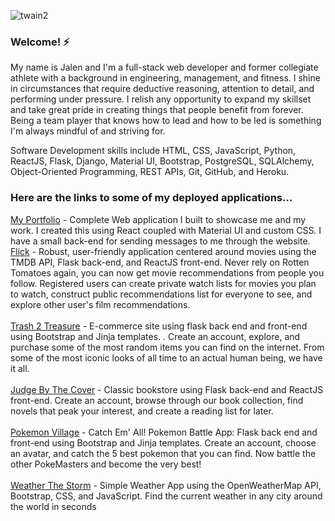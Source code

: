 ![twain2](https://user-images.githubusercontent.com/102975159/177435256-f7db223c-341a-4add-b0d9-756645cbab71.jpg)

### Welcome! ⚡

My name is Jalen and I'm a full-stack web developer and former collegiate athlete with a background in engineering, management, and fitness. I shine in circumstances that require deductive reasoning, attention to detail, and performing under pressure. I relish any opportunity to expand my skillset and take great pride in creating things that people benefit from forever. Being a team player that knows how to lead and how to be led is something I'm always mindful of and striving for.

Software Development skills include HTML, CSS, JavaScript, Python, ReactJS, Flask, Django, Material UI, Bootstrap,  PostgreSQL, SQLAlchemy, Object-Oriented Programming, REST APIs, Git, GitHub, and Heroku.

### Here are the links to some of my deployed applications...

[My Portfolio](https://codewithjalen.netlify.app) - Complete Web application I built to showcase me and my work. I created this using React coupled with Material UI and custom CSS. I have a small back-end for sending messages to me through the website. 
[Flick](http://quickflick.herokuapp.com) - Robust, user-friendly application centered around movies using the TMDB API, Flask back-end, and ReactJS front-end. Never rely on Rotten Tomatoes again, you can now get movie recommendations from people you follow. Registered users can create private watch lists for movies you plan to watch, construct public recommendations list for everyone to see, and explore other user's film recommendations.<br/><br/>
[Trash 2 Treasure](http://trash-2-treasure.herokuapp.com) - E-commerce site using flask back end and front-end using Bootstrap and Jinja templates. . Create an account, explore, and purchase some of the most random items you can find on the internet. From some of the most iconic looks of all time to an actual human being, we have it all.<br/><br/>
[Judge By The Cover](http://judgebythecover.herokuapp.com) - Classic bookstore using Flask back-end and ReactJS front-end. Create an account, browse through our book collection, find novels that peak your interest, and create a reading list for later. <br/><br/>
[Pokemon Village](http://pokemon-village.herokuapp.com) - Catch Em' All! Pokemon Battle App: Flask back end and front-end using Bootstrap and Jinja templates. Create an account, choose an avatar, and catch the 5 best pokemon that you can find. Now battle the other PokeMasters and become the very best! <br/><br/>
[Weather The Storm](http://weather-the-storm.herokuapp.com) - Simple Weather App using the OpenWeatherMap API, Bootstrap, CSS, and JavaScript. Find the current weather in any city around the world in seconds




<!--
**jfoosterbarrino/jfoosterbarrino** is a ✨ _special_ ✨ repository because its `README.md` (this file) appears on your GitHub profile.

Here are some ideas to get you started:

- 🔭 I’m currently working on ...
- 🌱 I’m currently learning ...
- 👯 I’m looking to collaborate on ...
- 🤔 I’m looking for help with ...
- 💬 Ask me about ...
- 📫 How to reach me: ...
- 😄 Pronouns: ...
- 👋 Fun fact: ...
-->
